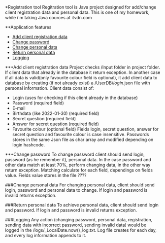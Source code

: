 *Registration tool
  Regitration tool is Java project designed for add/change client registration data and personal data.
  This is one of my homework, while i`m taking Java cources at itvdn.com

**Application features
- [Add client registration data](#add-client-registration-data)
- [Change password](#change-password)
- [Change personal data](#change-personal-data)
- [Return personal data](#return-personal-data)
- [Logging](#logging)

***Add client registration data
Project checks /Input folder in project folder. If client data that already in the database it return exception.
In another case if all data is valid(only favourite colour field is optional), it add client data to database by creating (if not already exist) a /UserDB/_login_.json file with personal information.
Client data consist of:
- Login (uses for checking if this client already in the database)
- Password (required field)
- E-mail
- Birthdata (like 2022-01-30) (required field)
- Secret question (required field)
- Answer for secret question (required field)
- Favourite colour (optional field)
  Fields login, secret question, answer for secret question and favourite colour is case insensitive.
  Passwords stores in the same Json file as char array and modified depending on login hashcode.

***Change password
To change password client should send login, password (as he remember it), personal data. In the case password and other data match at least 70%, perform changing data, in the other way return exception.
Matching calculate for each field, dependings on fields value. Fields value stores in the file ????

###Change personal data
For changing personal data, client should send login, password and personal data to change. If login and password is invalid returns exception.

###Return personal data
To achieve personal data, client should send login and password. If login and password is invalid returns exception.

###Logging
Any action (changing password, personal data, registration, sending data with incorrect password, sending invalid data) would be logged in the /logs/_LocalDate.now()_log.txt.
Log file creates for each day, and every log information appends to it.

